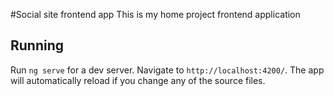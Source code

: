 #Social site frontend app
This is my home project frontend application

## Running

Run `ng serve` for a dev server. Navigate to `http://localhost:4200/`. The app will automatically reload if you change any of the source files.
